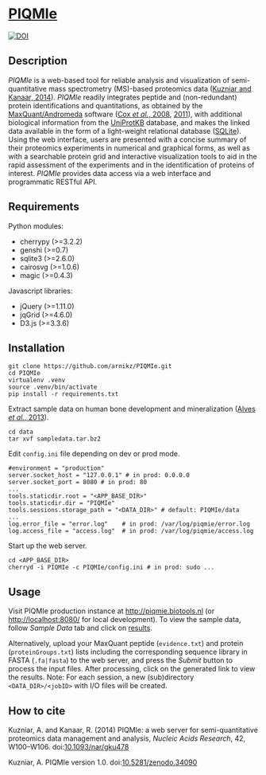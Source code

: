 # [PIQMIe](http://piqmie.biotools.nl)

[![DOI](https://zenodo.org/badge/42406525.svg)](https://zenodo.org/badge/latestdoi/42406525)

## Description

_PIQMIe_ is a web-based tool for reliable analysis and visualization of semi-quantitative mass spectrometry (MS)-based proteomics data ([Kuzniar and Kanaar, 2014](https://doi.org/10.1093/nar/gku478)). _PIQMIe_ readily integrates peptide and (non-redundant) protein identifications and quantitations, as obtained by the [MaxQuant/Andromeda](http://maxquant.org/) software ([Cox _et al._, 2008](https://doi.org/10.1038/nbt.1511), [2011](https://doi.org/10.1021/pr101065j)), with additional biological information from the [UniProtKB](http://www.uniprot.org/) database, and makes the linked data available in the form of a light-weight relational database ([SQLite](http://sqlite.org/)). Using the web interface, users are presented with a concise summary of their proteomics experiments in numerical and graphical forms, as well as with a searchable protein grid and interactive visualization tools to aid in the rapid assessment of the experiments and in the identification of proteins of interest. _PIQMIe_ provides data access via a web interface and programmatic RESTful API.

## Requirements

Python modules:

- cherrypy (>=3.2.2)
- genshi (>=0.7)
- sqlite3 (>=2.6.0)
- cairosvg (>=1.0.6)
- magic (>=0.4.3)

Javascript libraries:

- jQuery (>=1.11.0)
- jqGrid (>=4.6.0)
- D3.js (>=3.3.6)

## Installation

```
git clone https://github.com/arnikz/PIQMIe.git
cd PIQMIe
virtualenv .venv
source .venv/bin/activate
pip install -r requirements.txt
```

Extract sample data on human bone development and mineralization ([Alves _et al._, 2013](https://doi.org/10.1074/mcp.M112.024927)).

```
cd data
tar xvf sampledata.tar.bz2
```

Edit `config.ini` file depending on dev or prod mode.

```
#environment = "production"
server.socket_host = "127.0.0.1" # in prod: 0.0.0.0
server.socket_port = 8080 # in prod: 80
...
tools.staticdir.root = "<APP_BASE_DIR>"
tools.staticdir.dir = "PIQMIe"
tools.sessions.storage_path = "<DATA_DIR>" # default: PIQMIe/data
...
log.error_file = "error.log"    # in prod: /var/log/piqmie/error.log
log.access_file = "access.log"  # in prod: /var/log/piqmie/access.log
```

Start up the web server.

```
cd <APP_BASE_DIR>
cherryd -i PIQMIe -c PIQMIe/config.ini # in prod: sudo ...
```

## Usage

Visit PIQMIe production instance at <http://piqmie.biotools.nl> (or <http://localhost:8080/> for local development).
To view the sample data, follow _Sample Data_ tab and click on [results](http://localhost:8080/results/a000000000000000000000000000000000000001).

Alternatively, upload your MaxQuant peptide (`evidence.txt`) and protein (`proteinGroups.txt`) lists including the corresponding sequence library in FASTA (`.fa|fasta`) to the web server, and press the _Submit_ button to process the input files. After processing, click on the generated link to view the results. Note: For each session, a new (sub)directory `<DATA_DIR>/<jobID>` with I/O files will be created.


## How to cite

Kuzniar, A. and Kanaar, R. (2014) PIQMIe: a web server for semi-quantitative proteomics data management and analysis, _Nucleic Acids Research_, 42, W100–W106\. doi:[10.1093/nar/gku478](https://doi.org/10.1093/nar/gku478)

Kuzniar, A. PIQMIe version 1.0\. doi:[10.5281/zenodo.34090](https://doi.org/10.5281/zenodo.34090)
